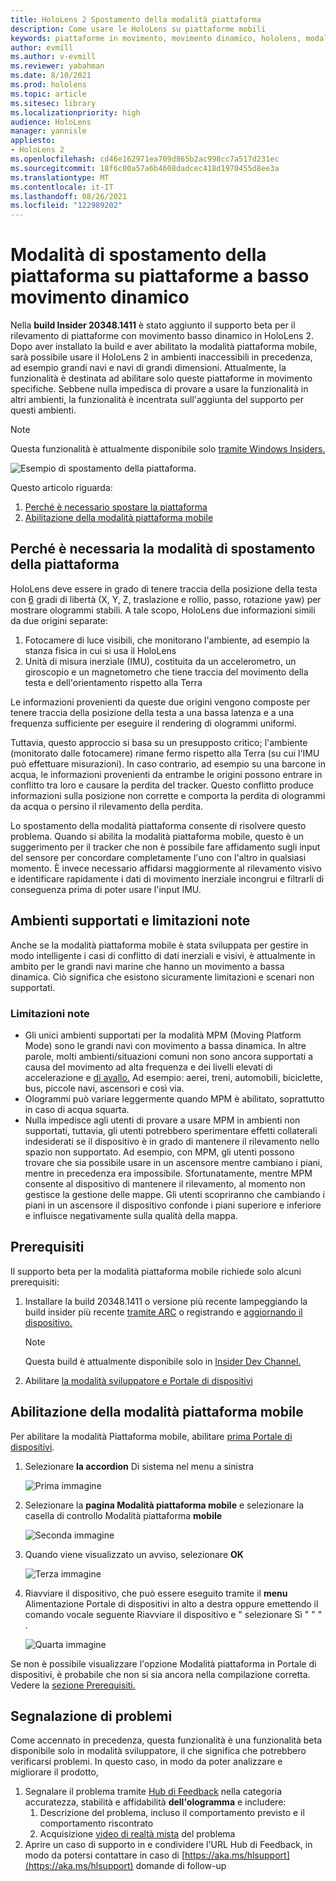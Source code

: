 ```yaml
---
title: HoloLens 2 Spostamento della modalità piattaforma
description: Come usare le HoloLens su piattaforme mobili
keywords: piattaforme in movimento, movimento dinamico, hololens, modalità piattaforma mobile
author: evmill
ms.author: v-evmill
ms.reviewer: yabahman
ms.date: 8/10/2021
ms.prod: hololens
ms.topic: article
ms.sitesec: library
ms.localizationpriority: high
audience: HoloLens
manager: yannisle
appliesto:
- HoloLens 2
ms.openlocfilehash: cd46e162971ea709d865b2ac998cc7a517d231ec
ms.sourcegitcommit: 18f6c00a57a6b4608dadcec418d1970455d8ee3a
ms.translationtype: MT
ms.contentlocale: it-IT
ms.lasthandoff: 08/26/2021
ms.locfileid: "122989202"
---
```

# <a name="moving-platform-mode-on-low-dynamic-motion-moving-platforms"></a>Modalità di spostamento della piattaforma su piattaforme a basso movimento dinamico

Nella **build Insider 20348.1411** è stato aggiunto il supporto beta per il rilevamento di piattaforme con movimento basso dinamico in HoloLens 2. Dopo aver installato la build e aver abilitato la modalità piattaforma mobile, sarà possibile usare il HoloLens 2 in ambienti inaccessibili in precedenza, ad esempio grandi navi e navi di grandi dimensioni. Attualmente, la funzionalità è destinata ad abilitare solo queste piattaforme in movimento specifiche. Sebbene nulla impedisca di provare a usare la funzionalità in altri ambienti, la funzionalità è incentrata sull'aggiunta del supporto per questi ambienti.

> [!NOTE]
> Questa funzionalità è attualmente disponibile solo [tramite Windows Insiders.](hololens-insider.md)

![Esempio di spostamento della piattaforma.](./images/mpm-compare.gif)

Questo articolo riguarda:

1. [Perché è necessario spostare la piattaforma](#why-moving-platform-mode-is-necessary)
1. [Abilitazione della modalità piattaforma mobile](#enabling-moving-platform-mode)

## <a name="why-moving-platform-mode-is-necessary"></a>Perché è necessaria la modalità di spostamento della piattaforma

HoloLens deve essere in grado di tenere traccia della posizione della testa con [6](https://en.wikipedia.org/wiki/Six_degrees_of_freedom) gradi di libertà (X, Y, Z, traslazione e rollio, passo, rotazione yaw) per mostrare ologrammi stabili. A tale scopo, HoloLens due informazioni simili da due origini separate:

1. Fotocamere di luce visibili, che monitorano l'ambiente, ad esempio la stanza fisica in cui si usa il HoloLens
1. Unità di misura inerziale (IMU), costituita da un accelerometro, un giroscopio e un magnetometro che tiene traccia del movimento della testa e dell'orientamento rispetto alla Terra

Le informazioni provenienti da queste due origini vengono composte per tenere traccia della posizione della testa a una bassa latenza e a una frequenza sufficiente per eseguire il rendering di ologrammi uniformi.

Tuttavia, questo approccio si basa su un presupposto critico; l'ambiente (monitorato dalle fotocamere) rimane fermo rispetto alla Terra (su cui l'IMU può effettuare misurazioni). In caso contrario, ad esempio su una barcone in acqua, le informazioni provenienti da entrambe le origini possono entrare in conflitto tra loro e causare la perdita del tracker. Questo conflitto produce informazioni sulla posizione non corrette e comporta la perdita di ologrammi da acqua o persino il rilevamento della perdita.

Lo spostamento della modalità piattaforma consente di risolvere questo problema. Quando si abilita la modalità piattaforma mobile, questo è un suggerimento per il tracker che non è possibile fare affidamento sugli input del sensore per concordare completamente l'uno con l'altro in qualsiasi momento. È invece necessario affidarsi maggiormente al rilevamento visivo e identificare rapidamente i dati di movimento inerziale incongrui e filtrarli di conseguenza prima di poter usare l'input IMU.

## <a name="supported-environments-and-known-limitations"></a>Ambienti supportati e limitazioni note

Anche se la modalità piattaforma mobile è stata sviluppata per gestire in modo intelligente i casi di conflitto di dati inerziali e visivi, è attualmente in ambito per le grandi navi marine che hanno un movimento a bassa dinamica. Ciò significa che esistono sicuramente limitazioni e scenari non supportati.

### <a name="known-limitations"></a>Limitazioni note

- Gli unici ambienti supportati per la modalità MPM (Moving Platform Mode) sono le grandi navi con movimento a bassa dinamica. In altre parole, molti ambienti/situazioni comuni non sono ancora supportati a causa del movimento ad alta frequenza e dei livelli elevati di accelerazione e [di avallo.](https://en.wikipedia.org/wiki/Jerk_(physics))  Ad esempio: aerei, treni, automobili, biciclette, bus, piccole navi, ascensori e così via.
- Ologrammi può variare leggermente quando MPM è abilitato, soprattutto in caso di acqua squarta.
- Nulla impedisce agli utenti di provare a usare MPM in ambienti non supportati, tuttavia, gli utenti potrebbero sperimentare effetti collaterali indesiderati se il dispositivo è in grado di mantenere il rilevamento nello spazio non supportato. Ad esempio, con MPM, gli utenti possono trovare che sia possibile usare in un ascensore mentre cambiano i piani, mentre in precedenza era impossibile. Sfortunatamente, mentre MPM consente al dispositivo di mantenere il rilevamento, al momento non gestisce la gestione delle mappe. Gli utenti scopriranno che cambiando i piani in un ascensore il dispositivo confonde i piani superiore e inferiore e influisce negativamente sulla qualità della mappa.

## <a name="prerequisites"></a>Prerequisiti

Il supporto beta per la modalità piattaforma mobile richiede solo alcuni prerequisiti:

1. Installare la build 20348.1411 o versione più recente lampeggiando la build insider più recente [tramite ARC](hololens-insider.md#ffu-download-and-flash-directions) o registrando e [aggiornando il dispositivo.](hololens-insider.md#start-receiving-insider-builds)

   > [!NOTE]
   > Questa build è attualmente disponibile solo in [Insider Dev Channel.](hololens-insider.md#start-receiving-insider-builds)

2. Abilitare [la modalità sviluppatore e Portale di dispositivi](/mixed-reality/develop/platform-capabilities-and-apis/using-the-windows-device-portal)

## <a name="enabling-moving-platform-mode"></a>Abilitazione della modalità piattaforma mobile

Per abilitare la modalità Piattaforma mobile, abilitare [prima Portale di dispositivi](/windows/mixed-reality/develop/platform-capabilities-and-apis/using-the-windows-device-portal).

1. Selezionare **la accordion** Di sistema nel menu a sinistra

   ![Prima immagine](.\images\moving-platform-1w.png)

2. Selezionare la **pagina Modalità piattaforma mobile** e selezionare la casella di controllo Modalità piattaforma **mobile**

    ![Seconda immagine](.\images\moving-platform-2z.png)

3. Quando viene visualizzato un avviso, selezionare **OK**

   ![Terza immagine](.\images\moving-platform-3w.png)

4. Riavviare il dispositivo, che può essere eseguito tramite il **menu** Alimentazione Portale di dispositivi in alto a destra oppure emettendo il comando vocale seguente Riavviare il dispositivo e &quot; selezionare Sì &quot; &quot; &quot; .

   ![Quarta immagine](.\images\moving-platform-4z.png)

Se non è possibile visualizzare l'opzione Modalità piattaforma in Portale di dispositivi, è probabile che non si sia ancora nella compilazione corretta. Vedere la [sezione Prerequisiti.](#prerequisites)

## <a name="reporting-issues"></a>Segnalazione di problemi

Come accennato in precedenza, questa funzionalità è una funzionalità beta disponibile solo in modalità sviluppatore, il che significa che potrebbero verificarsi problemi. In questo caso, in modo da poter analizzare e migliorare il prodotto,

1. Segnalare il problema tramite [Hub di Feedback](hololens-feedback.md) nella categoria accuratezza, stabilità e affidabilità **dell'ologramma** e includere:
    1. Descrizione del problema, incluso il comportamento previsto e il comportamento riscontrato
    1. Acquisizione [video di realtà mista](holographic-photos-and-videos.md#capture-a-mixed-reality-video) del problema
2.  Aprire un caso di supporto in e condividere l'URL Hub di Feedback, in modo da potersi contattare in caso di [https://aka.ms/hlsupport](https://aka.ms/hlsupport) domande di follow-up
